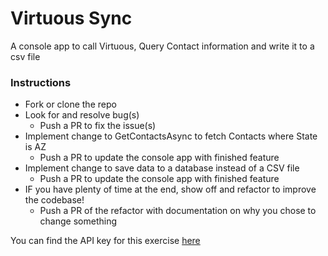 # Virtuous Sync
A console app to call Virtuous, Query Contact information and write it to a csv file

### Instructions
- Fork or clone the repo
- Look for and resolve bug(s)
  - Push a PR to fix the issue(s)
- Implement change to GetContactsAsync to fetch Contacts where State is AZ
  - Push a PR to update the console app with finished feature
- Implement change to save data to a database instead of a CSV file
  - Push a PR to update the console app with finished feature
- IF you have plenty of time at the end, show off and refactor to improve the codebase!
  - Push a PR of the refactor with documentation on why you chose to change something

You can find the API key for this exercise [here](https://keepersecurity.com/vault/share/#Dxr9tSzBIYFB8Ah4FrQDjifsuGVbkzx4ba18Fheq8QQ)
